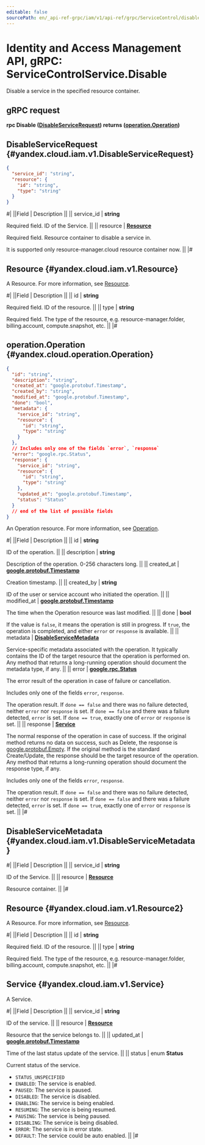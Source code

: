 ```yaml
---
editable: false
sourcePath: en/_api-ref-grpc/iam/v1/api-ref/grpc/ServiceControl/disable.md
---
```


# Identity and Access Management API, gRPC: ServiceControlService.Disable

Disable a service in the specified resource container.

## gRPC request

**rpc Disable ([DisableServiceRequest](#yandex.cloud.iam.v1.DisableServiceRequest)) returns ([operation.Operation](#yandex.cloud.operation.Operation))**

## DisableServiceRequest {#yandex.cloud.iam.v1.DisableServiceRequest}

```json
{
  "service_id": "string",
  "resource": {
    "id": "string",
    "type": "string"
  }
}
```

#|
||Field | Description ||
|| service_id | **string**

Required field. ID of the Service. ||
|| resource | **[Resource](#yandex.cloud.iam.v1.Resource)**

Required field. Resource container to disable a service in.

It is supported only resource-manager.cloud resource container now. ||
|#

## Resource {#yandex.cloud.iam.v1.Resource}

A Resource. For more information, see [Resource](/docs/iam/concepts/access-control/resources-with-access-control).

#|
||Field | Description ||
|| id | **string**

Required field. ID of the resource. ||
|| type | **string**

Required field. The type of the resource, e.g. resource-manager.folder, billing.account, compute.snapshot, etc. ||
|#

## operation.Operation {#yandex.cloud.operation.Operation}

```json
{
  "id": "string",
  "description": "string",
  "created_at": "google.protobuf.Timestamp",
  "created_by": "string",
  "modified_at": "google.protobuf.Timestamp",
  "done": "bool",
  "metadata": {
    "service_id": "string",
    "resource": {
      "id": "string",
      "type": "string"
    }
  },
  // Includes only one of the fields `error`, `response`
  "error": "google.rpc.Status",
  "response": {
    "service_id": "string",
    "resource": {
      "id": "string",
      "type": "string"
    },
    "updated_at": "google.protobuf.Timestamp",
    "status": "Status"
  }
  // end of the list of possible fields
}
```

An Operation resource. For more information, see [Operation](/docs/api-design-guide/concepts/operation).

#|
||Field | Description ||
|| id | **string**

ID of the operation. ||
|| description | **string**

Description of the operation. 0-256 characters long. ||
|| created_at | **[google.protobuf.Timestamp](https://developers.google.com/protocol-buffers/docs/reference/google.protobuf#timestamp)**

Creation timestamp. ||
|| created_by | **string**

ID of the user or service account who initiated the operation. ||
|| modified_at | **[google.protobuf.Timestamp](https://developers.google.com/protocol-buffers/docs/reference/google.protobuf#timestamp)**

The time when the Operation resource was last modified. ||
|| done | **bool**

If the value is `false`, it means the operation is still in progress.
If `true`, the operation is completed, and either `error` or `response` is available. ||
|| metadata | **[DisableServiceMetadata](#yandex.cloud.iam.v1.DisableServiceMetadata)**

Service-specific metadata associated with the operation.
It typically contains the ID of the target resource that the operation is performed on.
Any method that returns a long-running operation should document the metadata type, if any. ||
|| error | **[google.rpc.Status](https://cloud.google.com/tasks/docs/reference/rpc/google.rpc#status)**

The error result of the operation in case of failure or cancellation.

Includes only one of the fields `error`, `response`.

The operation result.
If `done == false` and there was no failure detected, neither `error` nor `response` is set.
If `done == false` and there was a failure detected, `error` is set.
If `done == true`, exactly one of `error` or `response` is set. ||
|| response | **[Service](#yandex.cloud.iam.v1.Service)**

The normal response of the operation in case of success.
If the original method returns no data on success, such as Delete,
the response is [google.protobuf.Empty](https://developers.google.com/protocol-buffers/docs/reference/google.protobuf#google.protobuf.Empty).
If the original method is the standard Create/Update,
the response should be the target resource of the operation.
Any method that returns a long-running operation should document the response type, if any.

Includes only one of the fields `error`, `response`.

The operation result.
If `done == false` and there was no failure detected, neither `error` nor `response` is set.
If `done == false` and there was a failure detected, `error` is set.
If `done == true`, exactly one of `error` or `response` is set. ||
|#

## DisableServiceMetadata {#yandex.cloud.iam.v1.DisableServiceMetadata}

#|
||Field | Description ||
|| service_id | **string**

ID of the Service. ||
|| resource | **[Resource](#yandex.cloud.iam.v1.Resource2)**

Resource container. ||
|#

## Resource {#yandex.cloud.iam.v1.Resource2}

A Resource. For more information, see [Resource](/docs/iam/concepts/access-control/resources-with-access-control).

#|
||Field | Description ||
|| id | **string**

Required field. ID of the resource. ||
|| type | **string**

Required field. The type of the resource, e.g. resource-manager.folder, billing.account, compute.snapshot, etc. ||
|#

## Service {#yandex.cloud.iam.v1.Service}

A Service.

#|
||Field | Description ||
|| service_id | **string**

ID of the service. ||
|| resource | **[Resource](#yandex.cloud.iam.v1.Resource2)**

Resource that the service belongs to. ||
|| updated_at | **[google.protobuf.Timestamp](https://developers.google.com/protocol-buffers/docs/reference/google.protobuf#timestamp)**

Time of the last status update of the service. ||
|| status | enum **Status**

Current status of the service.

- `STATUS_UNSPECIFIED`
- `ENABLED`: The service is enabled.
- `PAUSED`: The service is paused.
- `DISABLED`: The service is disabled.
- `ENABLING`: The service is being enabled.
- `RESUMING`: The service is being resumed.
- `PAUSING`: The service is being paused.
- `DISABLING`: The service is being disabled.
- `ERROR`: The service is in error state.
- `DEFAULT`: The service could be auto enabled. ||
|#